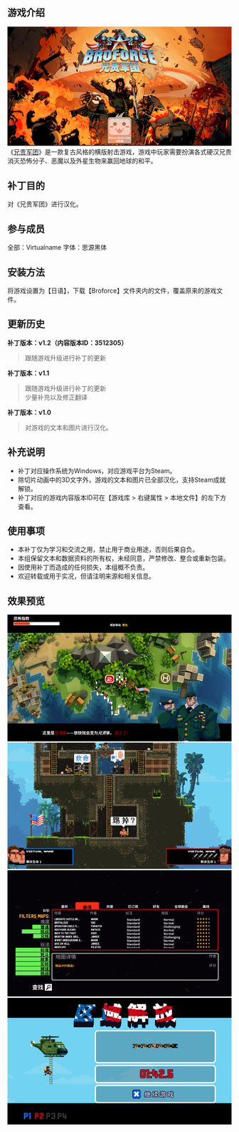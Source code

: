 ## 游戏介绍
![封面](https://github.com/VirtualCup/Broforce_CN/blob/master/Preview/Cover.png?raw=true "封面")
《[兄贵军团](https://store.steampowered.com/app/274190/)》是一款复古风格的横版射击游戏，游戏中玩家需要扮演各式硬汉兄贵消灭恐怖分子、恶魔以及外星生物来赢回地球的和平。

## 补丁目的
对《兄贵军团》进行汉化。

## 参与成员
全部：Virtualname
字体：思源黑体

## 安装方法
将游戏设置为【日语】，下载【Broforce】文件夹内的文件，覆盖原来的游戏文件。

## 更新历史
**补丁版本：v1.2（内容版本ID：3512305）**
> 跟随游戏升级进行补丁的更新   

**补丁版本：v1.1**
> 跟随游戏升级进行补丁的更新   
> 少量补充以及修正翻译   

**补丁版本：v1.0**
> 对游戏的文本和图片进行汉化。   

## 补充说明
* 补丁对应操作系统为Windows，对应游戏平台为Steam。
* 除切片动画中的3D文字外，游戏的文本和图片已全部汉化，支持Steam成就解锁。
* 补丁对应的游戏内容版本ID可在【游戏库 > 右键属性 > 本地文件】的左下方查看。

## 使用事项
* 本补丁仅为学习和交流之用，禁止用于商业用途，否则后果自负。   
* 本组保留文本和数据资料的所有权，未经同意，严禁修改、整合或重新包装。  
* 因使用补丁而造成的任何损失，本组概不负责。   
* 欢迎转载或用于实况，但请注明来源和相关信息。  

## 效果预览
![预览图 1](https://github.com/VirtualCup/Broforce_CN/blob/master/Preview/Preview_1.png?raw=true "预览图 1")   
![预览图 2](https://github.com/VirtualCup/Broforce_CN/blob/master/Preview/Preview_2.png?raw=true "预览图 2")  
![预览图 3](https://github.com/VirtualCup/Broforce_CN/blob/master/Preview/Preview_3.png?raw=true "预览图 3")  
![预览图 4](https://github.com/VirtualCup/Broforce_CN/blob/master/Preview/Preview_4.png?raw=true "预览图 4")  